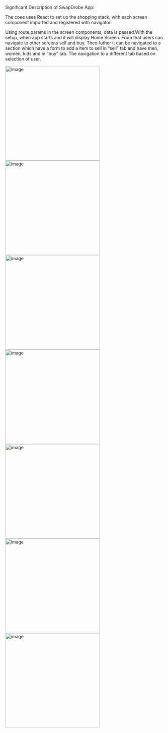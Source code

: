 
Significant Description of SwapDrobe App:

The coee uses React to set up the shopping stack, with each screen component imported and registered with navigator.

Using route.params in the screen components, data is passed.With the setup, when app starts  and it will display Home Screen. From that users can navigate to other screens sell and buy. Then futher it can be navigated to a section which have a form to add a item to sell in “sell” tab and have men, women, kids and      in “buy” tab. The navigation to a different tab based on selection of user.


<img width="300" alt="image" src="https://github.com/yashsetti/Grp38TFMA/assets/103024238/b08db975-faad-4468-a75a-ce9a506bd381">

<img width="300" alt="image" src="https://github.com/yashsetti/Grp38TFMA/assets/103024238/a69d84bb-19be-4921-8bef-3b81139e2025">

<img width="300" alt="image" src="https://github.com/yashsetti/Grp38TFMA/assets/103024238/15fc9aca-3b66-462c-abea-2e6b839f87b2">

<img width="300" alt="image" src="https://github.com/yashsetti/Grp38TFMA/assets/103024238/ff17f0fa-d480-4128-aa75-986c959d8189">

<img width="300" alt="image" src="https://github.com/yashsetti/Grp38TFMA/assets/103024238/9ea087e9-26d3-4733-a2d1-fd0231b77f23">

<img width="300" alt="image" src="https://github.com/yashsetti/Grp38TFMA/assets/103024238/595a8db4-d327-4f68-90e1-5d391489682d">

<img width="300" alt="image" src="https://github.com/yashsetti/Grp38TFMA/assets/103024238/5c12ebac-6f11-4cd3-abbf-84e83cab146e">






